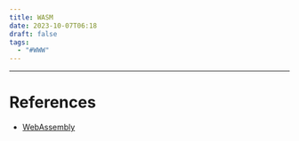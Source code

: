 ```yaml
---
title: WASM
date: 2023-10-07T06:18
draft: false
tags:
  - "#WWW"
---
```



---
# References

- [WebAssembly](https://webassembly.org/)
